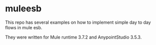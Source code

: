 # muleesb

This repo has several examples on how to implement simple day to day flows in mule esb.

They were written for Mule runtime 3.7.2 and AnypointStudio 3.5.3.
